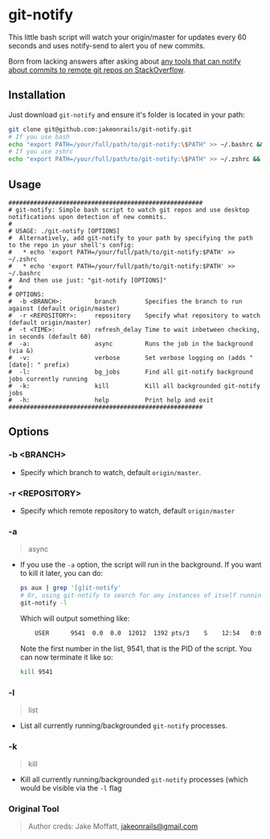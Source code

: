 # git-notify

This little bash script will watch your origin/master for updates every 60 seconds and uses notify-send to alert you of new commits.

Born from lacking answers after asking about [any tools that can notify about commits to remote git repos on StackOverflow](http://stackoverflow.com/questions/5082001/is-there-a-tool-to-watch-a-remote-git-repository-on-ubuntu-and-do-popup-notificat).

## Installation
Just download `git-notify` and ensure it's folder is located in your path:

```bash
git clone git@github.com:jakeonrails/git-notify.git
# If you use bash
echo "export PATH=/your/full/path/to/git-notify:\$PATH" >> ~/.bashrc && source ~/.bashrc
# If you use zshrc
echo "export PATH=/your/full/path/to/git-notify:\$PATH" >> ~/.zshrc && source ~/.zshrc
```

## Usage

    ######################################################
    # git-notify: Simple bash script to watch git repos and use desktop notifications upon detection of new commits.
    #
    # USAGE: ./git-notify [OPTIONS]
    #  Alternatively, add git-notify to your path by specifying the path to the repo in your shell's config:
    #   * echo 'export PATH=/your/full/path/to/git-notify:$PATH' >> ~/.zshrc
    #   * echo 'export PATH=/your/full/path/to/git-notify:$PATH' >> ~/.bashrc
    #  And then use just: "git-notify [OPTIONS]"
    #
    # OPTIONS:
    #  -b <BRANCH>:         branch        Specifies the branch to run against (default origin/master)
    #  -r <REPOSITORY>:     repository    Specify what repository to watch (default origin/master)
    #  -t <TIME>:           refresh_delay Time to wait inbetween checking, in seconds (default 60)
    #  -a:                  async         Runs the job in the background (via &)
    #  -v:                  verbose       Set verbose logging on (adds "[date]: " prefix)
    #  -l:                  bg_jobs       Find all git-notify background jobs currently running
    #  -k:                  kill          Kill all backgrounded git-notify jobs
    #  -h:                  help          Print help and exit
    ######################################################


## Options

### -b \<BRANCH\>
* Specify which branch to watch, default `origin/master`.

### -r \<REPOSITORY\>
* Specify which remote repository to watch, default `origin/master`

### -a
> async
* If you use the `-a` option, the script will run in the background. If you want to kill it later, you can do:

    ```bash
    ps aux | grep '[g]it-notify'
    # Or, using git-notify to search for any instances of itself running:
    git-notify -l
    ```

    Which will output something like:

    ```bash
        USER      9541  0.0  0.0  12012  1392 pts/3    S    12:54   0:00 /bin/bash ./git-notify
    ```

    Note the first number in the list, 9541, that is the PID of the script. You can now terminate it like so:

    ```bash
    kill 9541
    ```
    
### -l
> list
* List all currently running/backgrounded `git-notify` processes.

### -k
> kill
* Kill all currently running/backgrounded `git-notify` processes (which would be visible via the `-l` flag

### Original Tool
> Author creds: Jake Moffatt, jakeonrails@gmail.com

